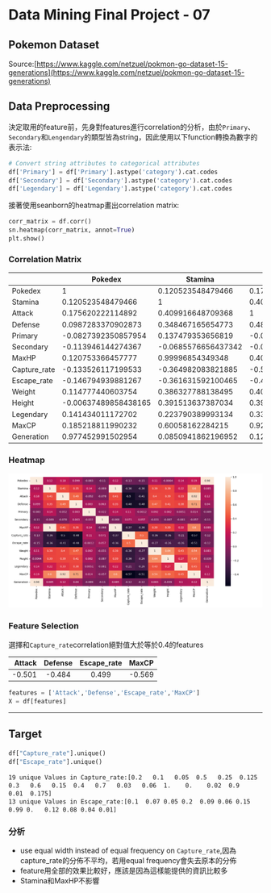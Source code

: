 # Data Mining Final Project - 07
## Pokemon Dataset
Source:[https://www.kaggle.com/netzuel/pokmon-go-dataset-15-generations](https://www.kaggle.com/netzuel/pokmon-go-dataset-15-generations)

## Data Preprocessing
決定取用的feature前，先身對features進行correlation的分析，由於`Primary`、`Secondary`和`Lengendary`的類型皆為string，因此使用以下function轉換為數字的表示法:

```python
# Convert string attributes to categorical attributes
df['Primary'] = df['Primary'].astype('category').cat.codes
df['Secondary'] = df['Secondary'].astype('category').cat.codes
df['Legendary'] = df['Legendary'].astype('category').cat.codes
```
接著使用seanborn的heatmap畫出correlation matrix:
```python
corr_matrix = df.corr()
sn.heatmap(corr_matrix, annot=True)
plt.show()
```
### Correlation Matrix

|              | Pokedex              | Stamina             | Attack              | Defense            | Primary              | Secondary           | MaxHP               | Capture_rate       | Escape_rate          | Weight              | Height               | Legendary           | MaxCP               | Generation          |
|--------------|----------------------|---------------------|---------------------|--------------------|----------------------|---------------------|---------------------|--------------------|----------------------|---------------------|----------------------|---------------------|---------------------|---------------------|
| Pokedex      | 1                    | 0.120523548479466   | 0.175620222114892   | 0.0987283370902873 | -0.0827392350857954  | -0.113946144274367  | 0.120753366457777   | -0.133526117199533 | -0.146794939881267   | 0.114777440603754   | -0.00637489858438165 | 0.141434011172702   | 0.185218811990232   | 0.977452991502954   |
| Stamina      | 0.120523548479466    | 1                   | 0.409916648709368   | 0.348467165654773  | 0.137479353656819    | -0.0685576656437342 | 0.99996854349348    | -0.364982083821885 | -0.361631592100465   | 0.386327788138495   | 0.391513637387034    | 0.223790389993134   | 0.60058162284215    | 0.0850941862196952  |
| Attack       | 0.175620222114892    | 0.409916648709368   | 1                   | 0.487407614642419  | -0.052025778426539   | -0.0782686834614212 | 0.409391757199128   | -0.501927412575266 | -0.410828833333153   | 0.401871517806077   | 0.394972991214527    | 0.332385521403667   | 0.923270827728863   | 0.122374110004443   |
| Defense      | 0.0987283370902873   | 0.348467165654773   | 0.487407614642419   | 1                  | 0.0830145234810126   | 0.0632354622390862  | 0.348522259808728   | -0.484783675498336 | -0.482166081896042   | 0.472485133030148   | 0.405105591835481    | 0.384257609680547   | 0.708355560973073   | 0.0404764951237791  |
| Primary      | -0.0827392350857954  | 0.137479353656819   | -0.052025778426539  | 0.0830145234810126 | 1                    | -0.0222685625844072 | 0.137426650148651   | 0.110998007267998  | -0.00122046448794102 | 0.0924562217861077  | 0.0818672159585654   | 0.00509493700855675 | 0.0136951975396291  | -0.0885185055139187 |
| Secondary    | -0.113946144274367   | -0.0685576656437342 | -0.0782686834614212 | 0.0632354622390862 | -0.0222685625844072  | 1                   | -0.0683366467210663 | 0.0705518401014275 | 0.0574516412811908   | -0.0309347870993126 | -0.0872552515532235  | -0.0808202078839337 | -0.0569506361013429 | -0.108362132743075  |
| MaxHP        | 0.120753366457777    | 0.99996854349348    | 0.409391757199128   | 0.348522259808728  | 0.137426650148651    | -0.0683366467210663 | 1                   | -0.365300375581313 | -0.36192293567865    | 0.386662424720671   | 0.391624193312466    | 0.224283341546061   | 0.600253904202552   | 0.08529390605767    |
| Capture_rate | -0.133526117199533   | -0.364982083821885  | -0.501927412575266  | -0.484783675498336 | 0.110998007267998    | 0.0705518401014275  | -0.365300375581313  | 1                  | 0.499510208466353    | -0.362569630685781  | -0.355134673595774   | -0.211956610357204  | -0.569315434066781  | -0.119957141064652  |
| Escape_rate  | -0.146794939881267   | -0.361631592100465  | -0.410828833333153  | -0.482166081896042 | -0.00122046448794102 | 0.0574516412811908  | -0.36192293567865   | 0.499510208466353  | 1                    | -0.269525023095457  | -0.25577780559174    | -0.261289297124386  | -0.506864719477773  | -0.117181951437937  |
| Weight       | 0.114777440603754    | 0.386327788138495   | 0.401871517806077   | 0.472485133030148  | 0.0924562217861077   | -0.0309347870993126 | 0.386662424720671   | -0.362569630685781 | -0.269525023095457   | 1                   | 0.637847268944309    | 0.426227427968951   | 0.540115889103117   | 0.0825060203123727  |
| Height       | -0.00637489858438165 | 0.391513637387034   | 0.394972991214527   | 0.405105591835481  | 0.0818672159585654   | -0.0872552515532235 | 0.391624193312466   | -0.355134673595774 | -0.25577780559174    | 0.637847268944309   | 1                    | 0.27270954578733    | 0.487338550976867   | -0.0393734849541566 |
| Legendary    | 0.141434011172702    | 0.223790389993134   | 0.332385521403667   | 0.384257609680547  | 0.00509493700855675  | -0.0808202078839337 | 0.224283341546061   | -0.211956610357204 | -0.261289297124386   | 0.426227427968951   | 0.27270954578733     | 1                   | 0.445100191010456   | 0.0996369581928592  |
| MaxCP        | 0.185218811990232    | 0.60058162284215    | 0.923270827728863   | 0.708355560973073  | 0.0136951975396291   | -0.0569506361013429 | 0.600253904202552   | -0.569315434066781 | -0.506864719477773   | 0.540115889103117   | 0.487338550976867    | 0.445100191010456   | 1                   | 0.122806297568225   |
| Generation   | 0.977452991502954    | 0.0850941862196952  | 0.122374110004443   | 0.0404764951237791 | -0.0885185055139187  | -0.108362132743075  | 0.08529390605767    | -0.119957141064652 | -0.117181951437937   | 0.0825060203123727  | -0.0393734849541566  | 0.0996369581928592  | 0.122806297568225   | 1                   |

### Heatmap
![](img/corr.png)

### Feature Selection
選擇和`Capture_rate`correlation絕對值大於等於0.4的features

Attack|Defense|Escape_rate|MaxCP
---:|:---:|:---:|:---
\-0.501|\-0.484|0.499|\-0.569

```python
features = ['Attack','Defense','Escape_rate','MaxCP']
X = df[features]
```























---

## Target

```python
df["Capture_rate"].unique()
df["Escape_rate"].unique()
```




```
19 unique Values in Capture_rate:[0.2   0.1   0.05  0.5   0.25  0.125 0.3   0.6   0.15  0.4   0.7   0.03   0.06  1.    0.    0.02  0.9   0.01  0.175]
13 unique Values in Escape_rate:[0.1  0.07 0.05 0.2  0.09 0.06 0.15 0.99 0.   0.12 0.08 0.04 0.01]
```


### 分析
- use equal width instead of equal frequency on `Capture_rate`,因為capture_rate的分佈不平均，若用equal frequency會失去原本的分佈
- feature用全部的效果比較好，應該是因為這樣能提供的資訊比較多 
- Stamina和MaxHP不影響












